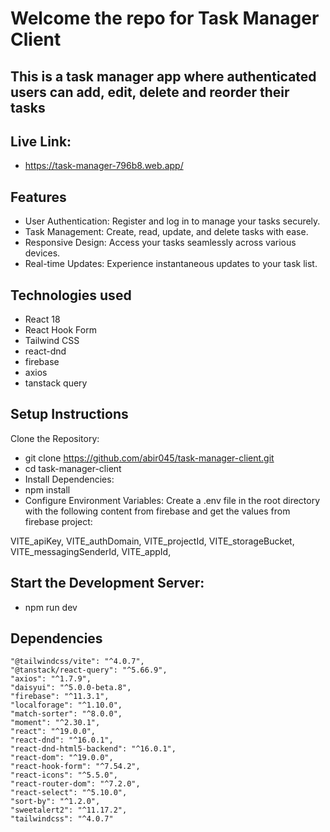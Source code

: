 # Welcome the repo for Task Manager Client

## This is a task manager app where authenticated users can add, edit, delete and reorder their tasks

## Live Link:

- https://task-manager-796b8.web.app/

## Features

- User Authentication: Register and log in to manage your tasks securely.
- Task Management: Create, read, update, and delete tasks with ease.
- Responsive Design: Access your tasks seamlessly across various devices.
- Real-time Updates: Experience instantaneous updates to your task list.

## Technologies used

- React 18
- React Hook Form
- Tailwind CSS
- react-dnd
- firebase
- axios
- tanstack query

## Setup Instructions

Clone the Repository:

- git clone https://github.com/abir045/task-manager-client.git
- cd task-manager-client
- Install Dependencies:
- npm install
- Configure Environment Variables: Create a .env file in the root directory with the following content from firebase and get the values from firebase project:

VITE_apiKey,
VITE_authDomain,
VITE_projectId,
VITE_storageBucket,
VITE_messagingSenderId,
VITE_appId,

## Start the Development Server:

- npm run dev

## Dependencies

    "@tailwindcss/vite": "^4.0.7",
    "@tanstack/react-query": "^5.66.9",
    "axios": "^1.7.9",
    "daisyui": "^5.0.0-beta.8",
    "firebase": "^11.3.1",
    "localforage": "^1.10.0",
    "match-sorter": "^8.0.0",
    "moment": "^2.30.1",
    "react": "^19.0.0",
    "react-dnd": "^16.0.1",
    "react-dnd-html5-backend": "^16.0.1",
    "react-dom": "^19.0.0",
    "react-hook-form": "^7.54.2",
    "react-icons": "^5.5.0",
    "react-router-dom": "^7.2.0",
    "react-select": "^5.10.0",
    "sort-by": "^1.2.0",
    "sweetalert2": "^11.17.2",
    "tailwindcss": "^4.0.7"
